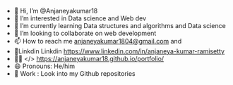 - 👋 Hi, I’m @Anjaneyakumar18
- 👀 I’m interested in Data science and Web dev
- 🌱 I’m currently learning Data structures and algorithms and Data science
- 💞️ I’m looking to collaborate on web development 
- 📫 How to reach me anjaneyakumar1804@gmail.com and
- 🔗Linkdin Linkdin https://www.linkedin.com/in/anjaneya-kumar-ramisetty
- 👨‍💻 </> https://anjaneyakumar18.github.io/portfolio/
- 😄 Pronouns: He/him
- 📁 Work : Look into my Github repositories 

<!---
Anjaneyakumar18/Anjaneyakumar18 is a ✨ special ✨ repository because its `README.md` (this file) appears on your GitHub profile.
You can click the Preview link to take a look at your changes.
--->

